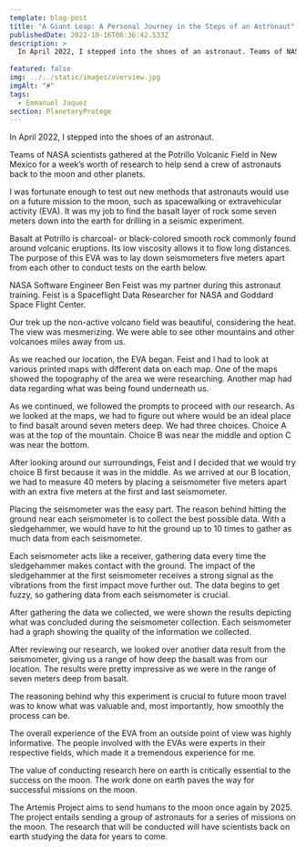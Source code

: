 ```yaml
---
template: blog-post
title: "A Giant Leap: A Personal Journey in the Steps of an Astronaut"
publishedDate: 2022-10-16T06:36:42.533Z
description: >
  In April 2022, I stepped into the shoes of an astronaut. Teams of NASA scientists gathered at the Potrillo Volcanic Field in New Mexico for a week’s worth of research to help send a crew of astronauts back to the moon and other planets. I was fortunate enough to test out new methods that astronauts would use on a future mission to the moon, such as spacewalking or extravehicular activity (EVA). It was my job to find the basalt layer of rock some seven meters down into the earth for drilling in a seismic experiment. 
 
featured: false
img: ../../static/images/overview.jpg
imgAlt: "#"
tags:
  - Emmanuel Jaquez
section: PlanetaryProtege
---
```

In April 2022, I stepped into the shoes of an astronaut.

Teams of NASA scientists gathered at the Potrillo Volcanic Field in New Mexico for a week’s worth of research to help send a crew of astronauts back to the moon and other planets.

I was fortunate enough to test out new methods that astronauts would use on a future mission to the moon, such as spacewalking or extravehicular activity (EVA). It was my job to find the basalt layer of rock some seven meters down into the earth for drilling in a seismic experiment. 

Basalt at Potrillo is charcoal- or black-colored smooth rock commonly found around volcanic eruptions. Its low viscosity allows it to flow long distances. The purpose of this EVA was to lay down seismometers five meters apart from each other to conduct tests on the earth below. 

NASA Software Engineer Ben Feist was my partner during this astronaut training. Feist is a Spaceflight Data Researcher for NASA and Goddard Space Flight Center.

Our trek up the non-active volcano field was beautiful, considering the heat. The view was mesmerizing. We were able to see other mountains and other volcanoes miles away from us.  

As we reached our location, the EVA began. Feist and I had to look at various printed maps with different data on each map. One of the maps showed the topography of the area we were researching. Another map had data regarding what was being found underneath us. 

As we continued, we followed the prompts to proceed with our research. As we looked at the maps, we had to figure out where would be an ideal place to find basalt around seven meters deep. We had three choices. Choice A was at the top of the mountain. Choice B was near the middle and option C was near the bottom. 

After looking around our surroundings, Feist and I  decided that we would try choice B first because it was in the middle. As we arrived at our B location, we had to measure 40 meters by placing a seismometer five meters apart with an extra five meters at the first and last seismometer. 

Placing the seismometer was the easy part. The reason behind hitting the ground near each seismometer is to collect the best possible data. With a sledgehammer, we would have to hit the ground up to 10 times to gather as much data from each seismometer. 

Each seismometer acts like a receiver, gathering data every time the sledgehammer makes contact with the ground. The impact of the sledgehammer at the first seismometer receives a strong signal as the vibrations from the first impact move further out. The data begins to get fuzzy, so gathering data from each seismometer is crucial.

After gathering the data we collected, we were shown the results depicting what was concluded during the seismometer collection. Each seismometer had a graph showing the quality of the information we collected. 

After reviewing our research, we looked over another data result from the seismometer, giving us a range of how deep the basalt was from our location. The results were pretty impressive as we were in the range of seven meters deep from basalt. 

The reasoning behind why this experiment is crucial to future moon travel was to know what was valuable and, most importantly, how smoothly the process can be. 

The overall experience of the EVA from an outside point of view was highly informative. The people involved with the EVAs were experts in their respective fields, which made it a tremendous experience for me. 

The value of conducting research here on earth is critically essential to the success on the moon. The work done on earth paves the way for successful missions on the moon. 

The Artemis Project aims to send humans to the moon once again by 2025. The project entails sending a group of astronauts for a series of missions on the moon. The research that will be conducted will have scientists back on earth studying the data for years to come.